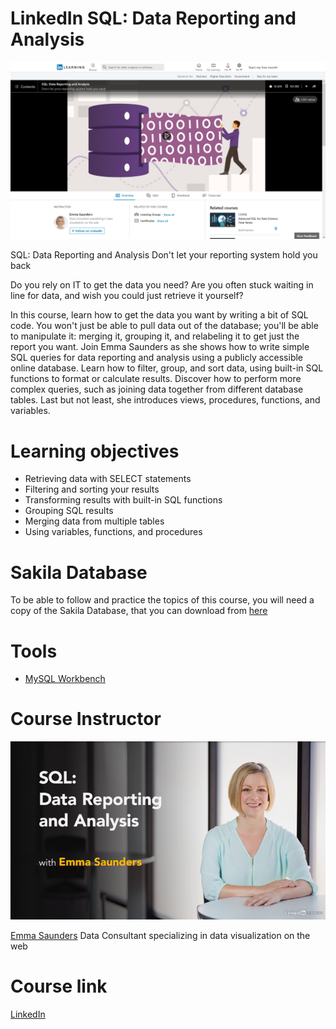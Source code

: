 # LinkedIn SQL: Data Reporting and Analysis

![Simple DataTables using Bootstrap 4](https://github.com/satrianivzla/LinkedIn-SQL/blob/main/curso1.png)

SQL: Data Reporting and Analysis
Don't let your reporting system hold you back 

Do you rely on IT to get the data you need? 
Are you often stuck waiting in line for data, and wish you could just retrieve it yourself? 

In this course, learn how to get the data you want by writing a bit of SQL code. You won't just be able to pull data out of the database; you'll be able to manipulate it: merging it, grouping it, and relabeling it to get just the report you want. Join Emma Saunders as she shows how to write simple SQL queries for data reporting and analysis using a publicly accessible online database. Learn how to filter, group, and sort data, using built-in SQL functions to format or calculate results. Discover how to perform more complex queries, such as joining data together from different database tables. Last but not least, she introduces views, procedures, functions, and variables.

# Learning objectives

* Retrieving data with SELECT statements
* Filtering and sorting your results
* Transforming results with built-in SQL functions
* Grouping SQL results
* Merging data from multiple tables
* Using variables, functions, and procedures
  
# Sakila Database 
  To be able to follow and practice the topics of this course, you will need a copy of the Sakila Database, that you can download from [here](https://dev.mysql.com/doc/sakila/en/)
  
# Tools  
* [MySQL Workbench](https://www.mysql.com/products/workbench/)

 # Course Instructor  
 ![Simple DataTables using Bootstrap 4](https://github.com/satrianivzla/LinkedIn-SQL/blob/main/curso.png)
 
 [Emma Saunders](https://www.linkedin.com/learning/instructors/emma-saunders) Data Consultant specializing in data visualization on the web
  
 # Course link   
[LinkedIn](https://www.linkedin.com/learning/sql-data-reporting-and-analysis-2/don-t-let-your-reporting-system-hold-you-back) 
